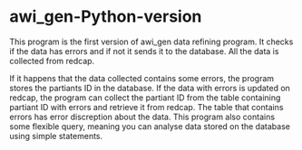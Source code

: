 # awi_gen-Python-version

This program is the first version of awi_gen data refining program. It checks if the data has errors and if not 
it sends it to the database. All the data is collected from redcap. 

If it happens that the data collected contains some errors, the program stores the partiants  ID in the database.
If the data with errors is updated on redcap, the program can collect the partiant ID from the table containing partiant ID
with errors and retrieve it from redcap. The table that contains errors has error discreption about the data.
This program also contains some flexible query, meaning you can analyse data stored on the database using simple statements.
